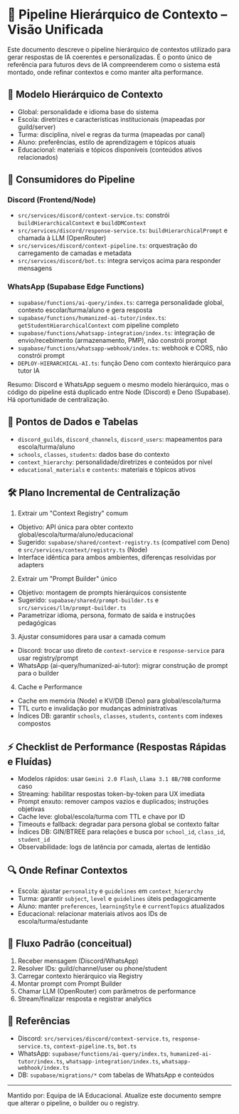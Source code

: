 # 🚦 Pipeline Hierárquico de Contexto – Visão Unificada

Este documento descreve o pipeline hierárquico de contextos utilizado para gerar respostas de IA coerentes e personalizadas. É o ponto único de referência para futuros devs de IA compreenderem como o sistema está montado, onde refinar contextos e como manter alta performance.

## 🧠 Modelo Hierárquico de Contexto

- Global: personalidade e idioma base do sistema
- Escola: diretrizes e características institucionais (mapeadas por guild/server)
- Turma: disciplina, nível e regras da turma (mapeadas por canal)
- Aluno: preferências, estilo de aprendizagem e tópicos atuais
- Educacional: materiais e tópicos disponíveis (conteúdos ativos relacionados)

## 🔌 Consumidores do Pipeline

### Discord (Frontend/Node)
- `src/services/discord/context-service.ts`: constrói `buildHierarchicalContext` e `buildDMContext`
- `src/services/discord/response-service.ts`: `buildHierarchicalPrompt` e chamada à LLM (OpenRouter)
- `src/services/discord/context-pipeline.ts`: orquestração do carregamento de camadas e metadata
- `src/services/discord/bot.ts`: integra serviços acima para responder mensagens

### WhatsApp (Supabase Edge Functions)
- `supabase/functions/ai-query/index.ts`: carrega personalidade global, contexto escolar/turma/aluno e gera resposta
- `supabase/functions/humanized-ai-tutor/index.ts`: `getStudentHierarchicalContext` com pipeline completo
- `supabase/functions/whatsapp-integration/index.ts`: integração de envio/recebimento (armazenamento, PMP), não constrói prompt
- `supabase/functions/whatsapp-webhook/index.ts`: webhook e CORS, não constrói prompt
- `DEPLOY-HIERARCHICAL-AI.ts`: função Deno com contexto hierárquico para tutor IA

Resumo: Discord e WhatsApp seguem o mesmo modelo hierárquico, mas o código do pipeline está duplicado entre Node (Discord) e Deno (Supabase). Há oportunidade de centralização.

## 🧩 Pontos de Dados e Tabelas

- `discord_guilds`, `discord_channels`, `discord_users`: mapeamentos para escola/turma/aluno
- `schools`, `classes`, `students`: dados base do contexto
- `context_hierarchy`: personalidade/diretrizes e conteúdos por nível
- `educational_materials` e `contents`: materiais e tópicos ativos

## 🛠️ Plano Incremental de Centralização

1) Extrair um "Context Registry" comum
- Objetivo: API única para obter contexto global/escola/turma/aluno/educacional
- Sugerido: `supabase/shared/context-registry.ts` (compatível com Deno) e `src/services/context/registry.ts` (Node)
- Interface idêntica para ambos ambientes, diferenças resolvidas por adapters

2) Extrair um "Prompt Builder" único
- Objetivo: montagem de prompts hierárquicos consistente
- Sugerido: `supabase/shared/prompt-builder.ts` e `src/services/llm/prompt-builder.ts`
- Parametrizar idioma, persona, formato de saída e instruções pedagógicas

3) Ajustar consumidores para usar a camada comum
- Discord: trocar uso direto de `context-service` e `response-service` para usar registry/prompt
- WhatsApp (ai-query/humanized-ai-tutor): migrar construção de prompt para o builder

4) Cache e Performance
- Cache em memória (Node) e KV/DB (Deno) para global/escola/turma
- TTL curto e invalidação por mudanças administrativas
- Índices DB: garantir `schools`, `classes`, `students`, `contents` com indexes compostos

## ⚡ Checklist de Performance (Respostas Rápidas e Fluídas)

- Modelos rápidos: usar `Gemini 2.0 Flash`, `Llama 3.1 8B/70B` conforme caso
- Streaming: habilitar respostas token-by-token para UX imediata
- Prompt enxuto: remover campos vazios e duplicados; instruções objetivas
- Cache leve: global/escola/turma com TTL e chave por ID
- Timeouts e fallback: degradar para persona global se contexto faltar
- Índices DB: GIN/BTREE para relações e busca por `school_id`, `class_id`, `student_id`
- Observabilidade: logs de latência por camada, alertas de lentidão

## 🔍 Onde Refinar Contextos

- Escola: ajustar `personality` e `guidelines` em `context_hierarchy`
- Turma: garantir `subject`, `level` e `guidelines` úteis pedagogicamente
- Aluno: manter `preferences`, `learningStyle` e `currentTopics` atualizados
- Educacional: relacionar materiais ativos aos IDs de escola/turma/estudante

## 🧭 Fluxo Padrão (conceitual)

1. Receber mensagem (Discord/WhatsApp)
2. Resolver IDs: guild/channel/user ou phone/student
3. Carregar contexto hierárquico via Registry
4. Montar prompt com Prompt Builder
5. Chamar LLM (OpenRouter) com parâmetros de performance
6. Stream/finalizar resposta e registrar analytics

## 📎 Referências

- Discord: `src/services/discord/context-service.ts`, `response-service.ts`, `context-pipeline.ts`, `bot.ts`
- WhatsApp: `supabase/functions/ai-query/index.ts`, `humanized-ai-tutor/index.ts`, `whatsapp-integration/index.ts`, `whatsapp-webhook/index.ts`
- DB: `supabase/migrations/*` com tabelas de WhatsApp e conteúdos

---

Mantido por: Equipa de IA Educacional. Atualize este documento sempre que alterar o pipeline, o builder ou o registry.